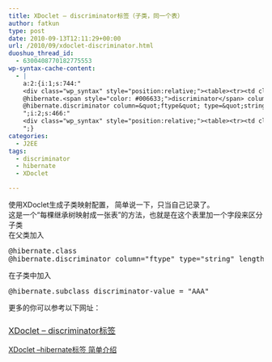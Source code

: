```yaml
---
title: XDoclet – discriminator标签（子类，同一个表）
author: fatkun
type: post
date: 2010-09-13T12:11:29+00:00
url: /2010/09/xdoclet-discriminator.html
duoshuo_thread_id:
  - 6300408770182775553
wp-syntax-cache-content:
  - |
    a:2:{i:1;s:744:"
    <div class="wp_syntax" style="position:relative;"><table><tr><td class="code"><pre class="java" style="font-family:monospace;">@hibernate.<span style="color: #000000; font-weight: bold;">class</span>
    @hibernate.<span style="color: #006633;">discriminator</span> column<span style="color: #339933;">=</span><span style="color: #0000ff;">&quot;ftype&quot;</span> type<span style="color: #339933;">=</span><span style="color: #0000ff;">&quot;string&quot;</span> length<span style="color: #339933;">=</span><span style="color: #0000ff;">&quot;50&quot;</span></pre></td></tr></table><p class="theCode" style="display:none;">@hibernate.class
    @hibernate.discriminator column=&quot;ftype&quot; type=&quot;string&quot; length=&quot;50&quot;</p></div>
    ";i:2;s:466:"
    <div class="wp_syntax" style="position:relative;"><table><tr><td class="code"><pre class="java" style="font-family:monospace;">@hibernate.<span style="color: #006633;">subclass</span> discriminator<span style="color: #339933;">-</span>value <span style="color: #339933;">=</span> <span style="color: #0000ff;">&quot;AAA&quot;</span></pre></td></tr></table><p class="theCode" style="display:none;">@hibernate.subclass discriminator-value = &quot;AAA&quot;</p></div>
    ";}
categories:
  - J2EE
tags:
  - discriminator
  - hibernate
  - XDoclet

---
```

使用XDoclet生成子类映射配置， 简单说一下，只当自己记录了。  
这是一个“每棵继承树映射成一张表”的方法，也就是在这个表里加一个字段来区分子类  
在父类加入
<pre escaped="true" lang="java">@hibernate.class
@hibernate.discriminator column="ftype" type="string" length="50"</pre>
在子类中加入
<pre escaped="true" lang="java">@hibernate.subclass discriminator-value = "AAA"</pre>
更多的你可以参考以下网址：
### [<span style="font-weight: normal;">XDoclet &#8211; discriminator标签</span>][1]

[XDoclet &#8211;hibernate标签 简单介绍][2]

 [1]: http://conkeyn.javaeye.com/blog/349258
 [2]: http://blog.csdn.net/chenjyuj/archive/2007/04/11/1561342.aspx